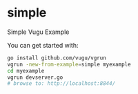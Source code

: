 # simple
Simple Vugu Example

You can get started with:

```sh
go install github.com/vugu/vgrun
vgrun -new-from-example=simple myexample
cd myexample
vgrun devserver.go
# browse to: http://localhost:8844/
```
